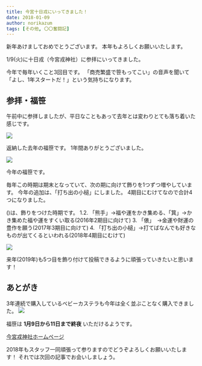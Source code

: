```yaml
---
title: 今宮十日戎にいってきました！
date: 2018-01-09
author: norikazum
tags: [その他, 〇〇奮闘記]
---
```


新年あけましておめでとうございます。
本年もよろしくお願いいたします。

1/9(火)に十日戎（今宮戎神社）に参拝にいってきました。

今年で毎年いくこと3回目です。
「商売繁盛で笹もってこい」の音声を聞いて「よし、1年スタートだ！」という気持ちになります。

## 参拝・福笹
午前中に参拝しましたが、平日なこともあって去年とは変わりとても落ち着いた感じです。

![](images/2018-toka-ebisu-1.jpg)

返納した去年の福笹です。
1年間ありがとうございました。

![](images/2018-toka-ebisu-2.jpg)

今年の福笹です。

毎年この時期は期末となっていて、次の期に向けて飾りを1つずつ増やしています。
今年の追加は、「打ち出の小槌」にしました。
4期目にむけてなので合計4つになりました。

()は、飾りをつけた時期です。
1.2. 「熊手」→福や運をかき集める、「箕」→かき集めた福や運をすくい取る(2016年2期目に向けて)
3.   「俵」　→金運や財運の豊作を願う(2017年3期目に向けて)
4.   「打ち出の小槌」→打てばなんでも好きなものが出てくるといわれる(2018年4期目にむけて)

![](images/2018-toka-ebisu-3.jpg)

来年(2019年)も5つ目を飾り付けて投稿できるように頑張っていきたいと思います！

## あとがき

3年連続で購入しているベビーカステラも今年は全く並ぶことなく購入できました。
![](images/2018-toka-ebisu-4.jpg)

福笹は **1月9日から11日まで終夜** いただけるようです。

[今宮戎神社ホームページ](http://www.imamiya-ebisu.jp/%e5%8d%81%e6%97%a5%e6%88%8e%e3%81%ae%e3%81%94%e6%a1%88%e5%86%85%ef%bc%88%e3%81%94%e7%a5%88%e7%a5%b7%e3%83%bb%e7%a6%8f%e7%ac%b9%e3%81%ab%e3%81%a4%e3%81%84%e3%81%a6%ef%bc%89)

2018年もスタッフ一同頑張って参りますのでどうぞよろしくお願いいたします！
それでは次回の記事でお会いしましょう。
